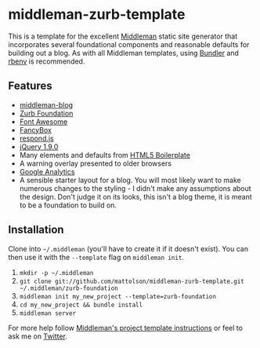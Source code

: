 # middleman-zurb-template

This is a template for the excellent [Middleman](http://middlemanapp.com/) static site generator that incorporates several foundational components and reasonable defaults for building out a blog. As with all Middleman templates, using [Bundler](http://gembundler.com/) and [rbenv](https://github.com/sstephenson/rbenv/) is recommended.

## Features

* [middleman-blog](https://github.com/middleman/middleman-blog)
* [Zurb Foundation](http://foundation.zurb.com/)
* [Font Awesome](http://fortawesome.github.com/Font-Awesome)
* [FancyBox](http://fancybox.net/)
* [respond.js](https://github.com/scottjehl/Respond)
* [jQuery 1.9.0](http://jquery.com/)
* Many elements and defaults from [HTML5 Boilerplate](http://html5boilerplate.com/)
* A warning overlay presented to older browsers
* [Google Analytics](http://www.google.com/analytics/)
* A sensible starter layout for a blog. You will most likely want to make numerous changes to the styling - I didn't make any assumptions about the design. Don't judge it on its looks, this isn't a blog theme, it is meant to be a foundation to build on.

## Installation

Clone into `~/.middleman` (you'll have to create it if it doesn't exist). You can then use it with the `--template` flag on `middleman init`.

1. `mkdir -p ~/.middleman`
2. `git clone git://github.com/mattolson/middleman-zurb-template.git ~/.middleman/zurb-foundation`
3. `middleman init my_new_project --template=zurb-foundation`
4. `cd my_new_project && bundle install`
5. `middleman server`

For more help follow [Middleman's project template instructions](http://middlemanapp.com/getting-started/) or feel to ask me on [Twitter](http://twitter.com/ahbiscuits).

